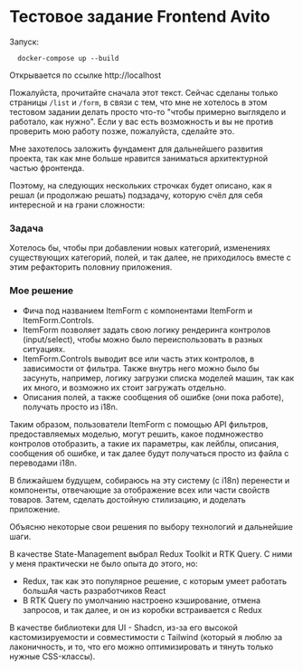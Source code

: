 # Тестовое задание Frontend Avito

Запуск:
```
  docker-compose up --build
```

Открывается по ссылке http://localhost

Пожалуйста, прочитайте сначала этот текст.
Сейчас сделаны только страницы `/list` и `/form`, в связи с тем, что мне не хотелось в этом тестовом задании делать просто что-то "чтобы примерно выглядело и работало, как нужно".
Если у вас есть возможность и вы не против проверить мою работу позже, пожалуйста, сделайте это.

Мне захотелось заложить фундамент для дальнейшего развития проекта, так как мне больше нравится заниматься архитектурной частью фронтенда.

Поэтому, на следующих нескольких строчках будет описано, как я решал (и продолжаю решать) подзадачу, которую счёл для себя интересной и на грани сложности:

### Задача
Хотелось бы, чтобы при добавлении новых категорий, изменениях существующих категорий, полей, и так далее, не приходилось вместе с этим рефакторить половниу приложения.

### Мое решение
- Фича под названием ItemForm с компонентами ItemForm и ItemForm.Controls.
- ItemForm позволяет задать свою логику рендеринга контролов (input/select), чтобы можно было переиспользовать в разных ситуациях.
- ItemForm.Controls выводит все или часть этих контролов, в зависимости от фильтра. Также внутрь него можно было бы засунуть, например, логику загрузки списка моделей машин, так как их много, и возможно их стоит загружать отдельно.
- Описания полей, а также сообщения об ошибке (они пока работе), получать просто из i18n.

Таким образом, пользователи ItemForm с помощью API фильтров, предоставляемых моделью, могут решить, какое подмножество контролов отобразить, а такие их параметры, как лейблы, описания, сообщения об ошибке, и так далее будут получаться просто из файла с переводами i18n.

В ближайшем будущем, собираюсь на эту систему (с i18n) перенести и компоненты, отвечающие за отображение всех или части свойств товаров. Затем, сделать достойную стилизацию, и доделать приложение.

Объясню некоторые свои решения по выбору технологий и дальнейшие шаги.

В качестве State-Management выбрал Redux Toolkit и RTK Query. С ними у меня практически не было опыта до этого, но:
- Redux, так как это популярное решение, с которым умеет работать большАя часть разработчиков React
- В RTK Query по умолчанию настроено кэширование, отмена запросов, и так далее, и он из коробки встраивается с Redux

В качестве библиотеки для UI - Shadcn, из-за его высокой кастомизируемости и совместимости с Tailwind (который я люблю за лаконичность, и то, что его можно оптимизировать и тянуть только нужные CSS-классы).

